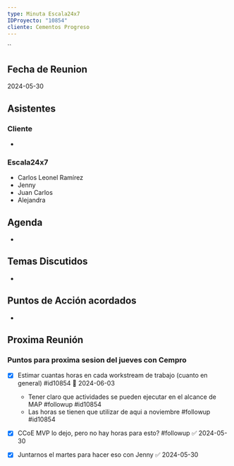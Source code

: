 ```yaml
---
type: Minuta Escala24x7
IDProyecto: "10854"
cliente: Cementos Progreso
---
```

``
## Fecha de Reunion
2024-05-30

## Asistentes

### Cliente
* 
### Escala24x7
- Carlos Leonel Ramírez
-  Jenny 
- Juan Carlos
- Alejandra

## Agenda
* 
## Temas Discutidos
*  

## Puntos de Acción acordados
*  

## Proxima Reunión

### Puntos para proxima sesion del jueves con Cempro

- [x] Estimar cuantas horas en cada workstream de trabajo (cuanto en general) #id10854 📅 2024-06-03
	-  Tener claro que actividades se pueden ejecutar en el alcance de MAP #followup  #id10854 
	- Las horas se tienen que utilizar de aqui a noviembre  #followup #id10854 
- [x] CCoE MVP lo dejo, pero no hay horas para esto? #followup ✅ 2024-05-30

- [x] Juntarnos el martes para hacer eso con Jenny ✅ 2024-05-30